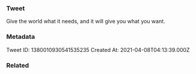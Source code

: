 ### Tweet
Give the world what it needs, and it will give you what you want.

### Metadata
Tweet ID: 1380010930541535235
Created At: 2021-04-08T04:13:39.000Z

### Related

